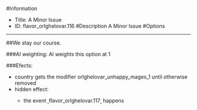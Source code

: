 #Information
 - Title: A Minor Issue
 - ID: flavor_orlghelovar.116
#Description
A Minor Issue
#Options

___
##We stay our course.

###AI weighting:
AI weights this option at 1


###Efects:<ul><li>country gets the modifier orlghelovar_unhappy_mages_1 until otherwise removed</li><li>hidden effect:</li><ul><li>the event ˻flavor_orlghelovar.117˼ happens</li></ul></ul>
